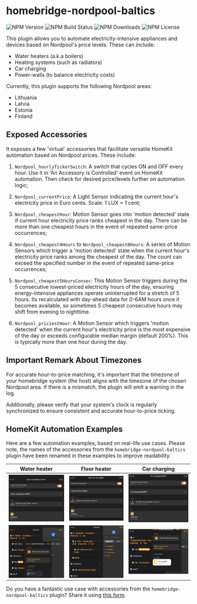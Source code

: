 # homebridge-nordpool-baltics #

![NPM Version](https://img.shields.io/npm/v/homebridge-nordpool-baltics)
![NPM Build Status](https://img.shields.io/github/actions/workflow/status/msegzda/homebridge-nordpool-baltics/npm-publish.yml)
![NPM Downloads](https://img.shields.io/npm/dw/homebridge-nordpool-baltics)
![NPM License](https://img.shields.io/npm/l/homebridge-nordpool-baltics)

This plugin allows you to automate electricity-intensive appliances and devices based on Nordpool's price levels. These can include:

- Water heaters (a.k.a boilers)
- Heating systems (such as radiators)
- Car charging
- Power-walls (to balance electricity costs)

Currently, this plugin supports the following Nordpool areas:

- Lithuania
- Latvia
- Estonia
- Finland

## Exposed Accessories ##

It exposes a few 'virtual' accessories that facilitate versatile HomeKit automation based on Nordpool prices. These include:

1. `Nordpool_hourlyTickerSwitch`: A switch that cycles ON and OFF every hour. Use it in 'An Accessory is Controlled' event on HomeKit automation. Then check for desired price/levels further on automation logic;

1. `Nordpool_currentPrice`: A Light Sensor indicating the current hour's electricity price in Euro cents. Scale: 1 LUX = 1 cent;

1. `Nordpool_cheapestHour`: Motion Sensor goes into 'motion detected' state if current hour electricity price ranks cheapest in the day. There can be more than one cheapest hours in the event of repeated same-price occurrences;

1. `Nordpool_cheapest4Hours` to `Nordpool_cheapest8Hours`: A series of Motion Sensors which trigger a 'motion detected' state when the current hour's electricity price ranks among the cheapest of the day. The count can exceed the specified number in the event of repeated same-price occurrences;

1. `Nordpool_cheapest5HoursConsec`: This Motion Sensor triggers during the 5 consecutive lowest-priced electricity hours of the day, ensuring energy-intensive appliances operate uninterrupted for a stretch of 5 hours. Its recalculated with day-ahead data for 0-6AM hours once it becomes available, so sometimes 5 cheapest consecutive hours may shift from evening to nighttime.

1. `Nordpool_priciestHour`: A Motion Sensor which triggers 'motion detected' when the current hour's electricity price is the most expensive of the day or exceeds configurable median margin (default 200%). This is typically more than one hour during the day.

## Important Remark About Timezones ##

For accurate hour-to-price matching, it's important that the timezone of your homebridge system (the host) aligns with the timezone of the chosen Nordpool area. If there is a mismatch, the plugin will emit a warning in the log.

Additionally, please verify that your system's clock is regularly synchronized to ensure consistent and accurate hour-to-price ticking.

## HomeKit Automation Examples ##

Here are a few automation examples, based on real-life use cases. Please note, the names of the accessories from the `homebridge-nordpool-baltics` plugin have been renamed in these examples to improve readability.

| Water heater | Floor heater | Car charging |
| --------- | --------- | --------- |
| ![Boiler1](images/boiler1.png) | ![Floor1](images/floor1.png)  | ![Car1](images/car1.png)   |
| ![Boiler2](images/boiler2.png)  | ![Floor2](images/floor2.png)  | ![Car2](images/car2.png)  |

Do you have a fantastic use case with accessories from the `homebridge-nordpool-baltics` plugin? Share it using [this form](https://github.com/msegzda/homebridge-nordpool-baltics/issues/new).
